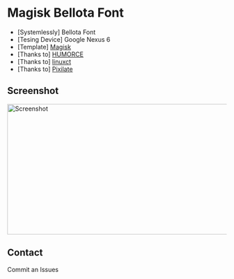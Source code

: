 # Magisk Bellota Font
* [Systemlessly] Bellota Font
* [Tesing Device] Google Nexus 6
* [Template] <a href="https://github.com/topjohnwu/magisk-module-template">Magisk</a>
* [Thanks to] <a href="https://github.com/Magisk-Modules-Repo/Systemlessly-Font-with-Tsukushimarugo-A-CJK-Sleek">HUMORCE</a>
* [Thanks to] <a href="https://forum.xda-developers.com/apps/magisk/magisk-module-android-o-notocoloremoji-t3608599">linuxct</a>
* [Thanks to] <a href="https://www.fontsquirrel.com/fonts/bellota">Pixilate</a>

## Screenshot ##
<img src="https://cdn5.fontsquirrel.com/fnt_imgs/55/2076/7c7419e677b1bdcac00ab0dd75/sa-720x300.png" height="300" width="720" alt="Screenshot" height="720px">

## Contact ##
Commit an Issues
